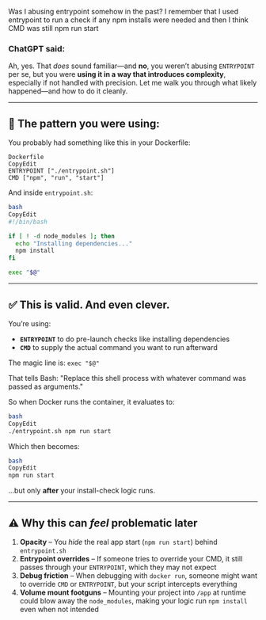 Was I abusing entrypoint somehow in the past? I remember that I used entrypoint to run a check if any npm installs were needed and then I think CMD was still npm run start

### ChatGPT said:

Ah, yes. That *does* sound familiar—and **no**, you weren’t abusing `ENTRYPOINT` per se, but you were **using it in a way that introduces complexity**, especially if not handled with precision. Let me walk you through what likely happened—and how to do it cleanly.

---

## 🧠 The pattern you were using:

You probably had something like this in your Dockerfile:

```
Dockerfile
CopyEdit
ENTRYPOINT ["./entrypoint.sh"]
CMD ["npm", "run", "start"]

```

And inside `entrypoint.sh`:

```bash
bash
CopyEdit
#!/bin/bash

if [ ! -d node_modules ]; then
  echo "Installing dependencies..."
  npm install
fi

exec "$@"

```

---

## ✅ This is **valid**. And even **clever**.

You’re using:

- **`ENTRYPOINT`** to do pre-launch checks like installing dependencies
- **`CMD`** to supply the actual command you want to run afterward

The magic line is: `exec "$@"`

That tells Bash: "Replace this shell process with whatever command was passed as arguments."

So when Docker runs the container, it evaluates to:

```bash
bash
CopyEdit
./entrypoint.sh npm run start

```

Which then becomes:

```bash
bash
CopyEdit
npm run start

```

...but only **after** your install-check logic runs.

---

## ⚠️ Why this can *feel* problematic later

1. **Opacity** – You *hide* the real app start (`npm run start`) behind `entrypoint.sh`
2. **Entrypoint overrides** – If someone tries to override your CMD, it still passes through your `ENTRYPOINT`, which they may not expect
3. **Debug friction** – When debugging with `docker run`, someone might want to override `CMD` or `ENTRYPOINT`, but your script intercepts everything
4. **Volume mount footguns** – Mounting your project into `/app` at runtime could blow away the `node_modules`, making your logic run `npm install` even when not intended